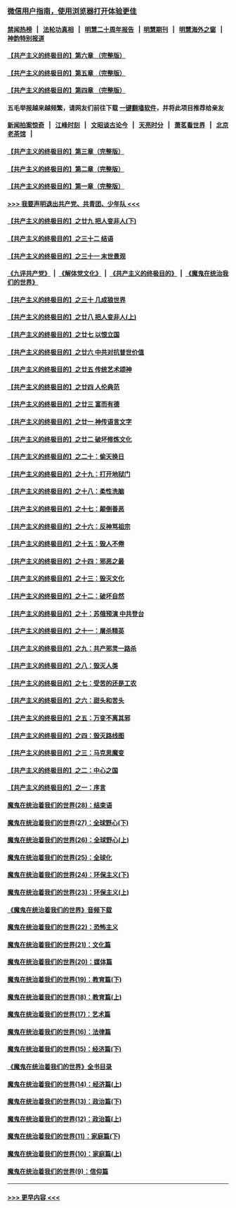 ### [微信用户指南，使用浏览器打开体验更佳](https://github.com/gfw-breaker/banned-news1/blob/master/indexes/wechat-guide.md?t=0)
#### [禁闻热榜](热点新闻.md?t=0)  &nbsp;&nbsp;|&nbsp;&nbsp; [法轮功真相](https://github.com/gfw-breaker/truth/blob/master/README.md?t=0) &nbsp;&nbsp;|&nbsp;&nbsp; [明慧二十周年报告](https://github.com/gfw-breaker/mh-reports/blob/master/README.md?t=0) &nbsp;&nbsp;|&nbsp;&nbsp;[明慧期刊](https://github.com/gfw-breaker/mh-qikan) &nbsp;&nbsp;|&nbsp;&nbsp; [明慧海外之窗](https://github.com/gfw-breaker/mh-news/blob/master/README.md?t=0) &nbsp;&nbsp;|&nbsp;&nbsp; [神韵特别报道](https://github.com/gfw-breaker/mh-news/blob/master/shenyun.md?t=0)
#### [【共产主义的终极目的】第六章 （完整版）](../pages/nsc422/n11428913.md?t=02162344) 
#### [【共产主义的终极目的】第五章 （完整版）](../pages/nsc422/n11428912.md?t=02162344) 
#### [【共产主义的终极目的】第四章 （完整版）](../pages/nsc422/n11428907.md?t=02162344) 
#### 五毛举报越来越频繁，请网友们前往下载 [一键翻墙软件](https://github.com/gfw-breaker/ssr-accounts)，并将此项目推荐给亲友
#### [新闻拍案惊奇](https://github.com/gfw-breaker/banned-news1/blob/master/pages/link4.md) &nbsp;&nbsp;|&nbsp;&nbsp; [江峰时刻](https://github.com/gfw-breaker/banned-news1/blob/master/pages/link4.md) &nbsp;&nbsp;|&nbsp;&nbsp; [文昭谈古论今](https://github.com/gfw-breaker/banned-news1/blob/master/pages/link4.md) &nbsp;&nbsp;|&nbsp;&nbsp; [天亮时分](https://github.com/gfw-breaker/banned-news1/blob/master/pages/link4.md) &nbsp;&nbsp;|&nbsp;&nbsp; [萧茗看世界](https://github.com/gfw-breaker/banned-news1/blob/master/pages/link4.md) &nbsp;&nbsp;|&nbsp;&nbsp; [北京老茶馆](https://github.com/gfw-breaker/banned-news1/blob/master/pages/link4.md) &nbsp;&nbsp;|&nbsp;&nbsp; 
#### [【共产主义的终极目的】第三章（完整版）](../pages/nsc422/n11428848.md?t=02162344) 
#### [【共产主义的终极目的】第二章（完整版）](../pages/nsc422/n11428831.md?t=02162344) 
#### [【共产主义的终极目的】第一章（完整版）](../pages/nsc422/n11417651.md?t=02162344) 
#### [>>> 我要声明退出共产党、共青团、少年队 <<<](https://github.com/begood0513/goodnews/blob/master/quit/letter.md) 
#### [【共产主义的终极目的】之廿九 把人变非人(下)](../pages/nsc422/n11344140.md?t=02162344) 
#### [【共产主义的终极目的】之三十二 结语](../pages/nsc422/n11360535.md?t=02162344) 
#### [【共产主义的终极目的】之三十一 末世景观](../pages/nsc422/n11351129.md?t=02162344) 
#### [《九评共产党》](https://github.com/begood0513/9ping.md/blob/master/README.md) &nbsp;|&nbsp; [《解体党文化》](../../../../jtdwh.md/blob/master/README.md)  &nbsp;|&nbsp; [《共产主义的终极目的》](../../../../gczydzjmd.md/blob/master/README.md) &nbsp;|&nbsp; [《魔鬼在统治我们的世界》](../../../../mgztzwmdsj.md/blob/master/README.md) 
#### [【共产主义的终极目的】之三十 几成狼世界](../pages/nsc422/n11348280.md?t=02162344) 
#### [【共产主义的终极目的】之廿八 把人变非人(上)](../pages/nsc422/n11340492.md?t=02162344) 
#### [【共产主义的终极目的】之廿七 以恨立国](../pages/nsc422/n11336944.md?t=02162344) 
#### [【共产主义的终极目的】之廿六 中共对抗普世价值](../pages/nsc422/n11324785.md?t=02162344) 
#### [【共产主义的终极目的】之廿五 传统艺术颂神](../pages/nsc422/n11296396.md?t=02162344) 
#### [【共产主义的终极目的】之廿四 人伦典范](../pages/nsc422/n11296397.md?t=02162344) 
#### [【共产主义的终极目的】之廿三 富而有德](../pages/nsc422/n11283598.md?t=02162344) 
#### [【共产主义的终极目的】之廿一 神传语言文字](../pages/nsc422/n11263265.md?t=02162344) 
#### [【共产主义的终极目的】之廿二 破坏修炼文化](../pages/nsc422/n11245728.md?t=02162344) 
#### [【共产主义的终极目的】之二十：偷天换日](../pages/nsc422/n11238846.md?t=02162344) 
#### [【共产主义的终极目的】之十九：打开地狱门](../pages/nsc422/n11206376.md?t=02162344) 
#### [【共产主义的终极目的】之十八：柔性洗脑](../pages/nsc422/n11199994.md?t=02162344) 
#### [【共产主义的终极目的】之十七：颠倒善恶](../pages/nsc422/n11179782.md?t=02162344) 
#### [【共产主义的终极目的】之十六：反神骂祖宗](../pages/nsc422/n11166798.md?t=02162344) 
#### [【共产主义的终极目的】之十五：毁人不倦](../pages/nsc422/n11166792.md?t=02162344) 
#### [【共产主义的终极目的】之十四：邪恶之最](../pages/nsc422/n11150249.md?t=02162344) 
#### [【共产主义的终极目的】之十三：毁灭文化](../pages/nsc422/n11135227.md?t=02162344) 
#### [【共产主义的终极目的】之十二：破坏自然](../pages/nsc422/n11135214.md?t=02162344) 
#### [【共产主义的终极目的】之十：苏俄预演 中共登台](../pages/nsc422/n11118424.md?t=02162344) 
#### [【共产主义的终极目的】之十一：屠杀精英](../pages/nsc422/n11118442.md?t=02162344) 
#### [【共产主义的终极目的】之九：共产邪灵一路杀](../pages/nsc422/n11114139.md?t=02162344) 
#### [【共产主义的终极目的】之八：毁灭人类](../pages/nsc422/n11108503.md?t=02162344) 
#### [【共产主义的终极目的】之七：受苦的还是工农](../pages/nsc422/n11101809.md?t=02162344) 
#### [【共产主义的终极目的】之六：甜头和苦头](../pages/nsc422/n11096971.md?t=02162344) 
#### [【共产主义的终极目的】之五：万变不离其邪](../pages/nsc422/n11091285.md?t=02162344) 
#### [【共产主义的终极目的】之四：毁灭路线图](../pages/nsc422/n11086284.md?t=02162344) 
#### [【共产主义的终极目的】之三：马克思魔变](../pages/nsc422/n11061941.md?t=02162344) 
#### [【共产主义的终极目的】之二：中心之国](../pages/nsc422/n11047728.md?t=02162344) 
#### [【共产主义的终极目的】之一：序言](../pages/nsc422/n11086077.md?t=02162344) 
#### [魔鬼在统治着我们的世界(28)：结束语](../pages/nsc422/n10936246.md?t=02162344) 
#### [魔鬼在统治着我们的世界(27)：全球野心(下)](../pages/nsc422/n10928319.md?t=02162344) 
#### [魔鬼在统治着我们的世界(26)：全球野心(上)](../pages/nsc422/n10900318.md?t=02162344) 
#### [魔鬼在统治着我们的世界(25)：全球化](../pages/nsc422/n10788205.md?t=02162344) 
#### [魔鬼在统治着我们的世界(24)：环保主义(下)](../pages/nsc422/n10695307.md?t=02162344) 
#### [魔鬼在统治着我们的世界(23)：环保主义(上)](../pages/nsc422/n10688613.md?t=02162344) 
#### [《魔鬼在统治着我们的世界》音频下载](../pages/nsc422/n10635553.md?t=02162344) 
#### [魔鬼在统治着我们的世界(22)：恐怖主义](../pages/nsc422/n10614727.md?t=02162344) 
#### [魔鬼在统治着我们的世界(21)：文化篇](../pages/nsc422/n10597706.md?t=02162344) 
#### [魔鬼在统治着我们的世界(20)：媒体篇](../pages/nsc422/n10586579.md?t=02162344) 
#### [魔鬼在统治着我们的世界(19)：教育篇(下)](../pages/nsc422/n10564808.md?t=02162344) 
#### [魔鬼在统治着我们的世界(18)：教育篇(上)](../pages/nsc422/n10526970.md?t=02162344) 
#### [魔鬼在统治着我们的世界(17)：艺术篇](../pages/nsc422/n10499093.md?t=02162344) 
#### [魔鬼在统治着我们的世界(16)：法律篇](../pages/nsc422/n10485969.md?t=02162344) 
#### [魔鬼在统治着我们的世界(15)：经济篇(下)](../pages/nsc422/n10469975.md?t=02162344) 
#### [《魔鬼在统治着我们的世界》全书目录](../pages/nsc422/n10464261.md?t=02162344) 
#### [魔鬼在统治着我们的世界(14)：经济篇(上)](../pages/nsc422/n10457370.md?t=02162344) 
#### [魔鬼在统治着我们的世界(13)：政治篇(下)](../pages/nsc422/n10448270.md?t=02162344) 
#### [魔鬼在统治着我们的世界(12)：政治篇(上)](../pages/nsc422/n10444576.md?t=02162344) 
#### [魔鬼在统治着我们的世界(11)：家庭篇(下)](../pages/nsc422/n10440961.md?t=02162344) 
#### [魔鬼在统治着我们的世界(10)：家庭篇(上)](../pages/nsc422/n10435448.md?t=02162344) 
#### [魔鬼在统治着我们的世界(9)：信仰篇](../pages/nsc422/n10432159.md?t=02162344) 

----
#### [ >>> 更早内容 <<< ](../indexes/nsc422-earlier.md)
